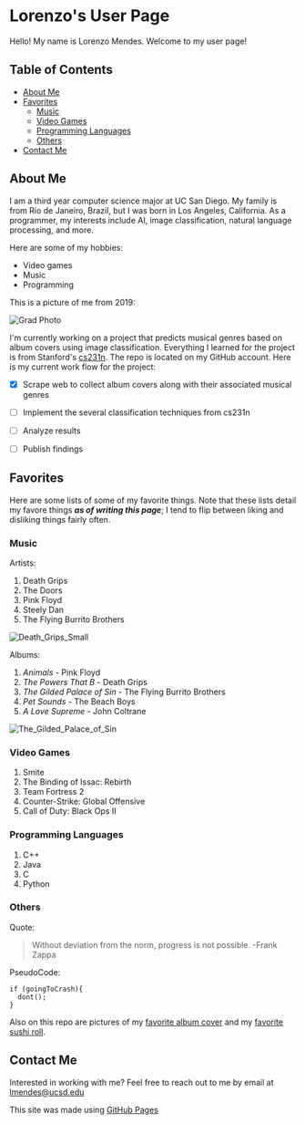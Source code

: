 # Lorenzo's User Page
Hello! My name is Lorenzo Mendes. Welcome to my user page!
## Table of Contents
- [About Me](https://github.com/lmendes14/GitHub-Pages/blob/main/index.md#about-me)
- [Favorites](https://github.com/lmendes14/GitHub-Pages/blob/main/index.md#favorites)
  - [Music](https://github.com/lmendes14/GitHub-Pages/blob/main/index.md#music)
  - [Video Games](https://github.com/lmendes14/GitHub-Pages/blob/main/index.md#video-games)
  - [Programming Languages](https://github.com/lmendes14/GitHub-Pages/blob/main/index.md#programming-languages)
  - [Others](https://github.com/lmendes14/GitHub-Pages/blob/main/index.md#others)
- [Contact Me](https://github.com/lmendes14/GitHub-Pages/blob/main/index.md#contact-me)
## About Me
 I am a third year computer science major at UC San Diego. My family is from Rio de Janeiro, Brazil, but I was born in Los Angeles, California. 
 As a programmer, my interests include AI, image classification, natural language processing, and more.
 
 Here are some of my hobbies:
 - Video games
 - Music
 - Programming

 This is a picture of me from 2019:
 
 ![Grad Photo](https://user-images.githubusercontent.com/64934250/134736747-62dd8f7e-d7f5-4ad7-aa4b-a62e29dc6671.jpg)
 
 I'm currently working on a project that predicts musical genres based on album covers using image classification. 
 Everything I learned for the project is from Stanford's [cs231n](http://cs231n.stanford.edu/). The repo is located on my GitHub account. 
 Here is my current work flow for the project:
 - [x] Scrape web to collect album covers along with their associated musical genres
 - [ ] Implement the several classification techniques from cs231n
 - [ ] Analyze results
 - [ ] Publish findings

 
## Favorites

Here are some lists of some of my favorite things. Note that these lists detail my favore things ***as of writing this page***; 
I tend to flip between liking and disliking things fairly often.

### Music
Artists:
1. Death Grips
2. The Doors
3. Pink Floyd
4. Steely Dan
5. The Flying Burrito Brothers

![Death_Grips_Small](https://user-images.githubusercontent.com/64934250/134737525-8bb3ea5a-657e-4bf3-94e4-059905748f98.jpeg)


Albums:
1. _Animals_ - Pink Floyd
2. _The Powers That B_ - Death Grips
3. _The Gilded Palace of Sin_ - The Flying Burrito Brothers
4. _Pet Sounds_ - The Beach Boys
5. _A Love Supreme_ - John Coltrane

![The_Gilded_Palace_of_Sin](https://user-images.githubusercontent.com/64934250/134737166-690998ba-59c7-488e-9c86-f593a6ec76e8.jpeg)


### Video Games
1. Smite
2. The Binding of Issac: Rebirth
3. Team Fortress 2
4. Counter-Strike: Global Offensive
5. Call of Duty: Black Ops II

### Programming Languages
1. C++
2. Java
3. C
4. Python

### Others

Quote:
> Without deviation from the norm, progress is not possible. -Frank Zappa

PseudoCode:
```
if (goingToCrash){
  dont();
}
```
Also on this repo are pictures of my [favorite album cover](../../tree/Images/Favorite_Album_Cover) and my [favorite sushi roll](../../tree/Images/Favorite_Sushi_Roll).
## Contact Me
Interested in working with me? Feel free to reach out to me by email at lmendes@ucsd.edu

This site was made using [GitHub Pages](https://pages.github.com/)
